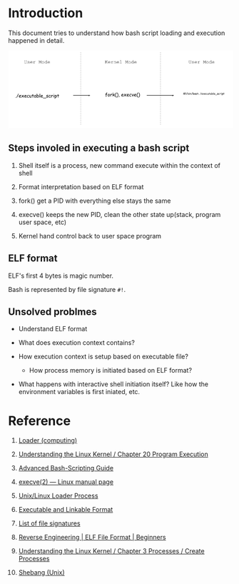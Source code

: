 # Introduction

This document tries to understand how bash script loading and execution happened in detail.

![execve()](./systemcall-execve.png)

## Steps involed in executing a bash script 

1. Shell itself is a process, new command execute within the context of shell

2. Format interpretation based on ELF format

3. fork() get a PID with everything else stays the same

4. execve() keeps the new PID, clean the other state up(stack, program user space, etc)

5. Kernel hand control back to user space program


## ELF format 

ELF's first 4 bytes is magic number.

Bash is represented by file signature `#!`.

## Unsolved problmes

- Understand ELF format

- What does execution context contains?

- How execution context is setup based on executable file?

  - How process memory is initiated based on ELF format?

- What happens with interactive shell initiation itself? Like how the environment variables is first iniated, etc.



# Reference

1. [Loader (computing)](https://en.wikipedia.org/wiki/Loader_(computing))

2. [Understanding the Linux Kernel / Chapter 20 Program Execution ](https://doc.lagout.org/operating%20system%20/linux/Understanding%20Linux%20Kernel.pdf)

3. [Advanced Bash-Scripting Guide](https://tldp.org/LDP/abs/html/)

4. [execve(2) — Linux manual page](https://man7.org/linux/man-pages/man2/execve.2.html)

5. [Unix/Linux Loader Process](https://unix.stackexchange.com/questions/50335/unix-linux-loader-process#answer-50346)

6. [Executable and Linkable Format](https://en.wikipedia.org/wiki/Executable_and_Linkable_Format#File_layout)

7. [List of file signatures](https://en.wikipedia.org/wiki/List_of_file_signatures)

8. [Reverse Engineering | ELF File Format | Beginners](https://www.youtube.com/watch?v=OBDuoqyZ4UA&t=66s)

9. [Understanding the Linux Kernel / Chapter 3 Processes / Create Processes](https://doc.lagout.org/operating%20system%20/linux/Understanding%20Linux%20Kernel.pdf)

10. [Shebang (Unix)](https://en.wikipedia.org/wiki/Shebang_(Unix))
